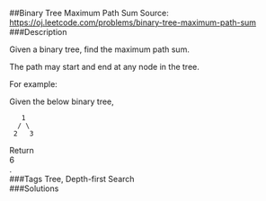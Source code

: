 ##Binary Tree Maximum Path Sum
Source: https://oj.leetcode.com/problems/binary-tree-maximum-path-sum  
###Description

                

Given a binary tree, find the maximum path sum.
  


  

The path may start and end at any node in the tree.
  


  

For example:  

Given the below binary tree,
  

       1
      / \
     2   3
  


  

Return   
6  
.  
###Tags
Tree, Depth-first Search  
###Solutions